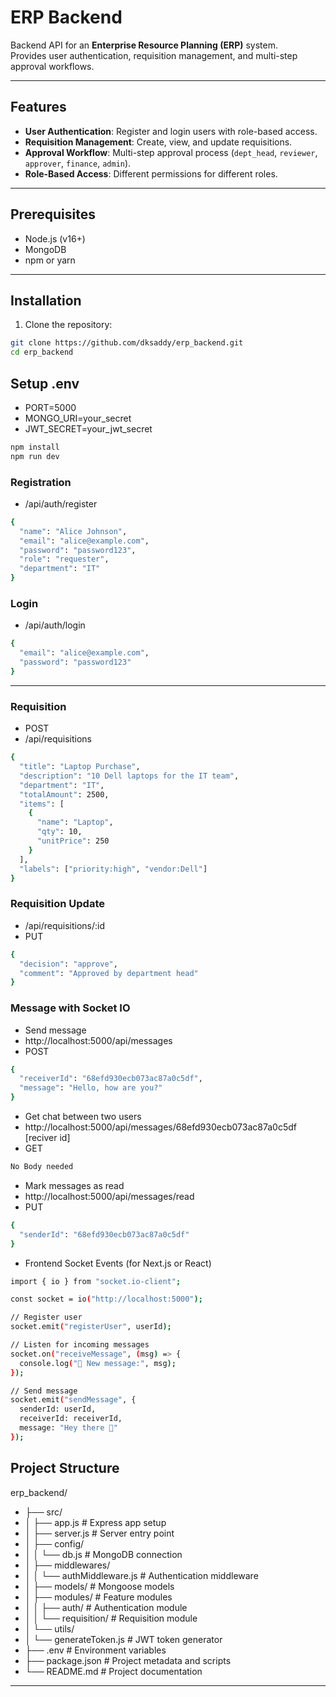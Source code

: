 # ERP Backend

Backend API for an **Enterprise Resource Planning (ERP)** system.  
Provides user authentication, requisition management, and multi-step approval workflows.

---

## Features

- **User Authentication**: Register and login users with role-based access.
- **Requisition Management**: Create, view, and update requisitions.
- **Approval Workflow**: Multi-step approval process (`dept_head`, `reviewer`, `approver`, `finance`, `admin`).
- **Role-Based Access**: Different permissions for different roles.

---

## Prerequisites

- Node.js (v16+)
- MongoDB
- npm or yarn

---

## Installation

1. Clone the repository:

```bash
git clone https://github.com/dksaddy/erp_backend.git
cd erp_backend

```

## Setup .env

- PORT=5000
- MONGO_URI=your_secret
- JWT_SECRET=your_jwt_secret

```bash
npm install
npm run dev

```

### Registration

- /api/auth/register

```bash
{
  "name": "Alice Johnson",
  "email": "alice@example.com",
  "password": "password123",
  "role": "requester",
  "department": "IT"
}
```

### Login

- /api/auth/login

```bash
{
  "email": "alice@example.com",
  "password": "password123"
}
```

---

### Requisition

- POST
- /api/requisitions

```bash
{
  "title": "Laptop Purchase",
  "description": "10 Dell laptops for the IT team",
  "department": "IT",
  "totalAmount": 2500,
  "items": [
    {
      "name": "Laptop",
      "qty": 10,
      "unitPrice": 250
    }
  ],
  "labels": ["priority:high", "vendor:Dell"]
}
```

### Requisition Update

- /api/requisitions/:id
- PUT

```bash
{
  "decision": "approve",
  "comment": "Approved by department head"
}
```

### Message with Socket IO

- Send message
- http://localhost:5000/api/messages
- POST

```bash
{
  "receiverId": "68efd930ecb073ac87a0c5df",
  "message": "Hello, how are you?"
}
```

- Get chat between two users
- http://localhost:5000/api/messages/68efd930ecb073ac87a0c5df [reciver id]
- GET

```bash
No Body needed
```

- Mark messages as read
- http://localhost:5000/api/messages/read
- PUT

```bash
{
  "senderId": "68efd930ecb073ac87a0c5df"
}

```

- Frontend Socket Events (for Next.js or React)

```bash
import { io } from "socket.io-client";

const socket = io("http://localhost:5000");

// Register user
socket.emit("registerUser", userId);

// Listen for incoming messages
socket.on("receiveMessage", (msg) => {
  console.log("📩 New message:", msg);
});

// Send message
socket.emit("sendMessage", {
  senderId: userId,
  receiverId: receiverId,
  message: "Hey there 👋"
});

```


## Project Structure

erp_backend/

- ├── src/
- │ ├── app.js # Express app setup
- │ ├── server.js # Server entry point
- │ ├── config/
- │ │ └── db.js # MongoDB connection
- │ ├── middlewares/
- │ │ └── authMiddleware.js # Authentication middleware
- │ ├── models/ # Mongoose models
- │ ├── modules/ # Feature modules
- │ │ ├── auth/ # Authentication module
- │ │ └── requisition/ # Requisition module
- │ └── utils/
- │ └── generateToken.js # JWT token generator
- ├── .env # Environment variables
- ├── package.json # Project metadata and scripts
- └── README.md # Project documentation

---
